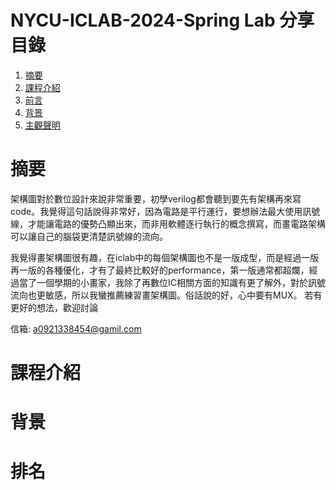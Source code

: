 # NYCU-ICLAB-2024-Spring Lab 分享目錄
1. [摘要](#摘要)
2. [課程介紹](#課程介紹)
3. [前言](#前言)
4. [背景](#背景)
5. [主觀聲明](#主觀聲明)
# 摘要
架構圖對於數位設計來說非常重要，初學verilog都會聽到要先有架構再來寫code。我覺得這句話說得非常好，因為電路是平行運行，要想辦法最大使用訊號線，才能讓電路的優勢凸顯出來，而非用軟體逐行執行的概念撰寫，而畫電路架構可以讓自己的腦袋更清楚訊號線的流向。

我覺得畫架構圖很有趣，在iclab中的每個架構圖也不是一版成型，而是經過一版再一版的各種優化，才有了最終比較好的performance，第一版通常都超爛，經過當了一個學期的小畫家，我除了再數位IC相關方面的知識有更了解外，對於訊號流向也更敏感，所以我蠻推薦練習畫架構圖。俗話說的好，心中要有MUX。
 若有更好的想法，歡迎討論

 
 信箱: a0921338454@gamil.com
# 課程介紹
# 背景
# 排名
